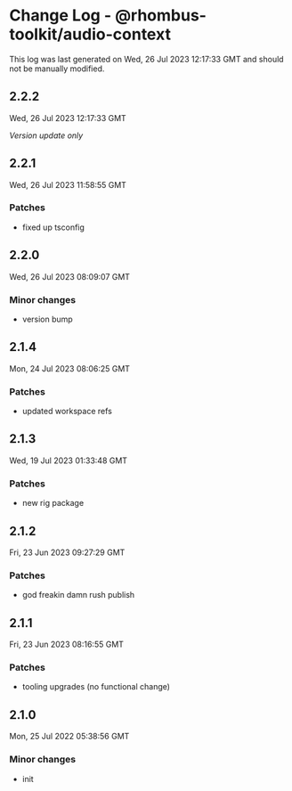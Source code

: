 # Change Log - @rhombus-toolkit/audio-context

This log was last generated on Wed, 26 Jul 2023 12:17:33 GMT and should not be manually modified.

## 2.2.2
Wed, 26 Jul 2023 12:17:33 GMT

_Version update only_

## 2.2.1
Wed, 26 Jul 2023 11:58:55 GMT

### Patches

- fixed up tsconfig

## 2.2.0
Wed, 26 Jul 2023 08:09:07 GMT

### Minor changes

- version bump

## 2.1.4
Mon, 24 Jul 2023 08:06:25 GMT

### Patches

- updated workspace refs

## 2.1.3
Wed, 19 Jul 2023 01:33:48 GMT

### Patches

- new rig package

## 2.1.2
Fri, 23 Jun 2023 09:27:29 GMT

### Patches

- god freakin damn rush publish

## 2.1.1
Fri, 23 Jun 2023 08:16:55 GMT

### Patches

- tooling upgrades (no functional change)

## 2.1.0
Mon, 25 Jul 2022 05:38:56 GMT

### Minor changes

- init

